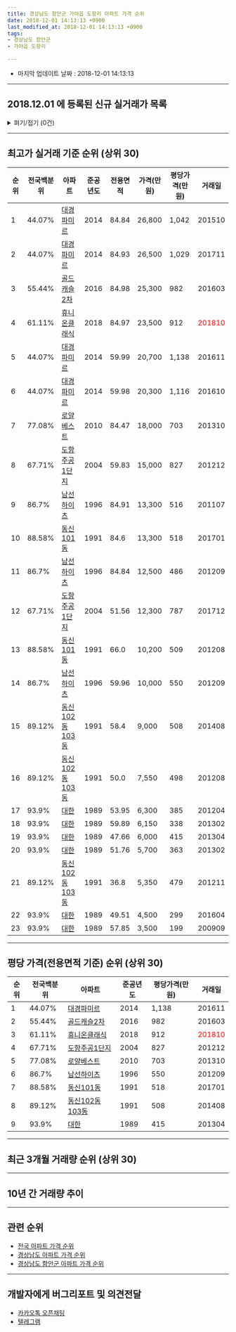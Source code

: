 ```yaml
---
title: 경상남도 함안군 가야읍 도항리 아파트 가격 순위
date: 2018-12-01 14:13:13 +0900
last_modified_at: 2018-12-01 14:13:13 +0900
tags:
- 경상남도 함안군
- 가야읍 도항리

---
```


* 마지막 업데이트 날짜 : 2018-12-01 14:13:13

---

## 2018.12.01 에 등록된 신규 실거래가 목록

<details>
<summary>펴기/접기 (0건)</summary>
<div markdown="1">

|아파트|전국백분위|준공년도|전용면적|가격(만원)|평당가격(만원)|거래일|
|---|---|---|---|---|---|---|
|없음|||||||


</div>
</details>

---

## 최고가 실거래 기준 순위 (상위 30)


|순위|전국백분위|아파트|준공년도|전용면적|가격(만원)|평당가격(만원)|거래일|
|---|---|---|---|---|---|---|---|
|1|44.07%|[대경파미르](https://search.naver.com/search.naver?query=%EA%B2%BD%EC%83%81%EB%82%A8%EB%8F%84+%ED%95%A8%EC%95%88%EA%B5%B0+%EA%B0%80%EC%95%BC%EC%9D%8D+%EB%8F%84%ED%95%AD%EB%A6%AC+%EB%8C%80%EA%B2%BD%ED%8C%8C%EB%AF%B8%EB%A5%B4)|2014|84.84|26,800|1,042|201510|
|2|44.07%|[대경파미르](https://search.naver.com/search.naver?query=%EA%B2%BD%EC%83%81%EB%82%A8%EB%8F%84+%ED%95%A8%EC%95%88%EA%B5%B0+%EA%B0%80%EC%95%BC%EC%9D%8D+%EB%8F%84%ED%95%AD%EB%A6%AC+%EB%8C%80%EA%B2%BD%ED%8C%8C%EB%AF%B8%EB%A5%B4)|2014|84.93|26,500|1,029|201711|
|3|55.44%|[골드캐슬2차](https://search.naver.com/search.naver?query=%EA%B2%BD%EC%83%81%EB%82%A8%EB%8F%84+%ED%95%A8%EC%95%88%EA%B5%B0+%EA%B0%80%EC%95%BC%EC%9D%8D+%EB%8F%84%ED%95%AD%EB%A6%AC+%EA%B3%A8%EB%93%9C%EC%BA%90%EC%8A%AC2%EC%B0%A8)|2016|84.98|25,300|982|201603|
|4|61.11%|[휴니온클래식](https://search.naver.com/search.naver?query=%EA%B2%BD%EC%83%81%EB%82%A8%EB%8F%84+%ED%95%A8%EC%95%88%EA%B5%B0+%EA%B0%80%EC%95%BC%EC%9D%8D+%EB%8F%84%ED%95%AD%EB%A6%AC+%ED%9C%B4%EB%8B%88%EC%98%A8%ED%81%B4%EB%9E%98%EC%8B%9D)|2018|84.97|23,500|912|<span style="color:red">201810</span>|
|5|44.07%|[대경파미르](https://search.naver.com/search.naver?query=%EA%B2%BD%EC%83%81%EB%82%A8%EB%8F%84+%ED%95%A8%EC%95%88%EA%B5%B0+%EA%B0%80%EC%95%BC%EC%9D%8D+%EB%8F%84%ED%95%AD%EB%A6%AC+%EB%8C%80%EA%B2%BD%ED%8C%8C%EB%AF%B8%EB%A5%B4)|2014|59.99|20,700|1,138|201611|
|6|44.07%|[대경파미르](https://search.naver.com/search.naver?query=%EA%B2%BD%EC%83%81%EB%82%A8%EB%8F%84+%ED%95%A8%EC%95%88%EA%B5%B0+%EA%B0%80%EC%95%BC%EC%9D%8D+%EB%8F%84%ED%95%AD%EB%A6%AC+%EB%8C%80%EA%B2%BD%ED%8C%8C%EB%AF%B8%EB%A5%B4)|2014|59.98|20,300|1,116|201610|
|7|77.08%|[로얄베스트](https://search.naver.com/search.naver?query=%EA%B2%BD%EC%83%81%EB%82%A8%EB%8F%84+%ED%95%A8%EC%95%88%EA%B5%B0+%EA%B0%80%EC%95%BC%EC%9D%8D+%EB%8F%84%ED%95%AD%EB%A6%AC+%EB%A1%9C%EC%96%84%EB%B2%A0%EC%8A%A4%ED%8A%B8)|2010|84.47|18,000|703|201310|
|8|67.71%|[도항주공1단지](https://search.naver.com/search.naver?query=%EA%B2%BD%EC%83%81%EB%82%A8%EB%8F%84+%ED%95%A8%EC%95%88%EA%B5%B0+%EA%B0%80%EC%95%BC%EC%9D%8D+%EB%8F%84%ED%95%AD%EB%A6%AC+%EB%8F%84%ED%95%AD%EC%A3%BC%EA%B3%B51%EB%8B%A8%EC%A7%80)|2004|59.83|15,000|827|201212|
|9|86.7%|[남선하이츠](https://search.naver.com/search.naver?query=%EA%B2%BD%EC%83%81%EB%82%A8%EB%8F%84+%ED%95%A8%EC%95%88%EA%B5%B0+%EA%B0%80%EC%95%BC%EC%9D%8D+%EB%8F%84%ED%95%AD%EB%A6%AC+%EB%82%A8%EC%84%A0%ED%95%98%EC%9D%B4%EC%B8%A0)|1996|84.91|13,300|516|201107|
|10|88.58%|[동신101동](https://search.naver.com/search.naver?query=%EA%B2%BD%EC%83%81%EB%82%A8%EB%8F%84+%ED%95%A8%EC%95%88%EA%B5%B0+%EA%B0%80%EC%95%BC%EC%9D%8D+%EB%8F%84%ED%95%AD%EB%A6%AC+%EB%8F%99%EC%8B%A0101%EB%8F%99)|1991|84.6|13,300|518|201701|
|11|86.7%|[남선하이츠](https://search.naver.com/search.naver?query=%EA%B2%BD%EC%83%81%EB%82%A8%EB%8F%84+%ED%95%A8%EC%95%88%EA%B5%B0+%EA%B0%80%EC%95%BC%EC%9D%8D+%EB%8F%84%ED%95%AD%EB%A6%AC+%EB%82%A8%EC%84%A0%ED%95%98%EC%9D%B4%EC%B8%A0)|1996|84.84|12,500|486|201209|
|12|67.71%|[도항주공1단지](https://search.naver.com/search.naver?query=%EA%B2%BD%EC%83%81%EB%82%A8%EB%8F%84+%ED%95%A8%EC%95%88%EA%B5%B0+%EA%B0%80%EC%95%BC%EC%9D%8D+%EB%8F%84%ED%95%AD%EB%A6%AC+%EB%8F%84%ED%95%AD%EC%A3%BC%EA%B3%B51%EB%8B%A8%EC%A7%80)|2004|51.56|12,300|787|201712|
|13|88.58%|[동신101동](https://search.naver.com/search.naver?query=%EA%B2%BD%EC%83%81%EB%82%A8%EB%8F%84+%ED%95%A8%EC%95%88%EA%B5%B0+%EA%B0%80%EC%95%BC%EC%9D%8D+%EB%8F%84%ED%95%AD%EB%A6%AC+%EB%8F%99%EC%8B%A0101%EB%8F%99)|1991|66.0|10,200|509|201208|
|14|86.7%|[남선하이츠](https://search.naver.com/search.naver?query=%EA%B2%BD%EC%83%81%EB%82%A8%EB%8F%84+%ED%95%A8%EC%95%88%EA%B5%B0+%EA%B0%80%EC%95%BC%EC%9D%8D+%EB%8F%84%ED%95%AD%EB%A6%AC+%EB%82%A8%EC%84%A0%ED%95%98%EC%9D%B4%EC%B8%A0)|1996|59.96|10,000|550|201209|
|15|89.12%|[동신102동103동](https://search.naver.com/search.naver?query=%EA%B2%BD%EC%83%81%EB%82%A8%EB%8F%84+%ED%95%A8%EC%95%88%EA%B5%B0+%EA%B0%80%EC%95%BC%EC%9D%8D+%EB%8F%84%ED%95%AD%EB%A6%AC+%EB%8F%99%EC%8B%A0102%EB%8F%99103%EB%8F%99)|1991|58.4|9,000|508|201408|
|16|89.12%|[동신102동103동](https://search.naver.com/search.naver?query=%EA%B2%BD%EC%83%81%EB%82%A8%EB%8F%84+%ED%95%A8%EC%95%88%EA%B5%B0+%EA%B0%80%EC%95%BC%EC%9D%8D+%EB%8F%84%ED%95%AD%EB%A6%AC+%EB%8F%99%EC%8B%A0102%EB%8F%99103%EB%8F%99)|1991|50.0|7,550|498|201208|
|17|93.9%|[대한](https://search.naver.com/search.naver?query=%EA%B2%BD%EC%83%81%EB%82%A8%EB%8F%84+%ED%95%A8%EC%95%88%EA%B5%B0+%EA%B0%80%EC%95%BC%EC%9D%8D+%EB%8F%84%ED%95%AD%EB%A6%AC+%EB%8C%80%ED%95%9C)|1989|53.95|6,300|385|201204|
|18|93.9%|[대한](https://search.naver.com/search.naver?query=%EA%B2%BD%EC%83%81%EB%82%A8%EB%8F%84+%ED%95%A8%EC%95%88%EA%B5%B0+%EA%B0%80%EC%95%BC%EC%9D%8D+%EB%8F%84%ED%95%AD%EB%A6%AC+%EB%8C%80%ED%95%9C)|1989|59.89|6,150|338|201302|
|19|93.9%|[대한](https://search.naver.com/search.naver?query=%EA%B2%BD%EC%83%81%EB%82%A8%EB%8F%84+%ED%95%A8%EC%95%88%EA%B5%B0+%EA%B0%80%EC%95%BC%EC%9D%8D+%EB%8F%84%ED%95%AD%EB%A6%AC+%EB%8C%80%ED%95%9C)|1989|47.66|6,000|415|201304|
|20|93.9%|[대한](https://search.naver.com/search.naver?query=%EA%B2%BD%EC%83%81%EB%82%A8%EB%8F%84+%ED%95%A8%EC%95%88%EA%B5%B0+%EA%B0%80%EC%95%BC%EC%9D%8D+%EB%8F%84%ED%95%AD%EB%A6%AC+%EB%8C%80%ED%95%9C)|1989|51.76|5,700|363|201302|
|21|89.12%|[동신102동103동](https://search.naver.com/search.naver?query=%EA%B2%BD%EC%83%81%EB%82%A8%EB%8F%84+%ED%95%A8%EC%95%88%EA%B5%B0+%EA%B0%80%EC%95%BC%EC%9D%8D+%EB%8F%84%ED%95%AD%EB%A6%AC+%EB%8F%99%EC%8B%A0102%EB%8F%99103%EB%8F%99)|1991|36.8|5,350|479|201211|
|22|93.9%|[대한](https://search.naver.com/search.naver?query=%EA%B2%BD%EC%83%81%EB%82%A8%EB%8F%84+%ED%95%A8%EC%95%88%EA%B5%B0+%EA%B0%80%EC%95%BC%EC%9D%8D+%EB%8F%84%ED%95%AD%EB%A6%AC+%EB%8C%80%ED%95%9C)|1989|49.51|4,500|299|201604|
|23|93.9%|[대한](https://search.naver.com/search.naver?query=%EA%B2%BD%EC%83%81%EB%82%A8%EB%8F%84+%ED%95%A8%EC%95%88%EA%B5%B0+%EA%B0%80%EC%95%BC%EC%9D%8D+%EB%8F%84%ED%95%AD%EB%A6%AC+%EB%8C%80%ED%95%9C)|1989|57.85|3,500|199|200909|


---

## 평당 가격(전용면적 기준) 순위 (상위 30)


|순위|전국백분위|아파트|준공년도|평당가격(만원)|거래일|
|---|---|---|---|---|---|
|1|44.07%|[대경파미르](https://search.naver.com/search.naver?query=%EA%B2%BD%EC%83%81%EB%82%A8%EB%8F%84+%ED%95%A8%EC%95%88%EA%B5%B0+%EA%B0%80%EC%95%BC%EC%9D%8D+%EB%8F%84%ED%95%AD%EB%A6%AC+%EB%8C%80%EA%B2%BD%ED%8C%8C%EB%AF%B8%EB%A5%B4)|2014|1,138|201611|
|2|55.44%|[골드캐슬2차](https://search.naver.com/search.naver?query=%EA%B2%BD%EC%83%81%EB%82%A8%EB%8F%84+%ED%95%A8%EC%95%88%EA%B5%B0+%EA%B0%80%EC%95%BC%EC%9D%8D+%EB%8F%84%ED%95%AD%EB%A6%AC+%EA%B3%A8%EB%93%9C%EC%BA%90%EC%8A%AC2%EC%B0%A8)|2016|982|201603|
|3|61.11%|[휴니온클래식](https://search.naver.com/search.naver?query=%EA%B2%BD%EC%83%81%EB%82%A8%EB%8F%84+%ED%95%A8%EC%95%88%EA%B5%B0+%EA%B0%80%EC%95%BC%EC%9D%8D+%EB%8F%84%ED%95%AD%EB%A6%AC+%ED%9C%B4%EB%8B%88%EC%98%A8%ED%81%B4%EB%9E%98%EC%8B%9D)|2018|912|<span style="color:red">201810</span>|
|4|67.71%|[도항주공1단지](https://search.naver.com/search.naver?query=%EA%B2%BD%EC%83%81%EB%82%A8%EB%8F%84+%ED%95%A8%EC%95%88%EA%B5%B0+%EA%B0%80%EC%95%BC%EC%9D%8D+%EB%8F%84%ED%95%AD%EB%A6%AC+%EB%8F%84%ED%95%AD%EC%A3%BC%EA%B3%B51%EB%8B%A8%EC%A7%80)|2004|827|201212|
|5|77.08%|[로얄베스트](https://search.naver.com/search.naver?query=%EA%B2%BD%EC%83%81%EB%82%A8%EB%8F%84+%ED%95%A8%EC%95%88%EA%B5%B0+%EA%B0%80%EC%95%BC%EC%9D%8D+%EB%8F%84%ED%95%AD%EB%A6%AC+%EB%A1%9C%EC%96%84%EB%B2%A0%EC%8A%A4%ED%8A%B8)|2010|703|201310|
|6|86.7%|[남선하이츠](https://search.naver.com/search.naver?query=%EA%B2%BD%EC%83%81%EB%82%A8%EB%8F%84+%ED%95%A8%EC%95%88%EA%B5%B0+%EA%B0%80%EC%95%BC%EC%9D%8D+%EB%8F%84%ED%95%AD%EB%A6%AC+%EB%82%A8%EC%84%A0%ED%95%98%EC%9D%B4%EC%B8%A0)|1996|550|201209|
|7|88.58%|[동신101동](https://search.naver.com/search.naver?query=%EA%B2%BD%EC%83%81%EB%82%A8%EB%8F%84+%ED%95%A8%EC%95%88%EA%B5%B0+%EA%B0%80%EC%95%BC%EC%9D%8D+%EB%8F%84%ED%95%AD%EB%A6%AC+%EB%8F%99%EC%8B%A0101%EB%8F%99)|1991|518|201701|
|8|89.12%|[동신102동103동](https://search.naver.com/search.naver?query=%EA%B2%BD%EC%83%81%EB%82%A8%EB%8F%84+%ED%95%A8%EC%95%88%EA%B5%B0+%EA%B0%80%EC%95%BC%EC%9D%8D+%EB%8F%84%ED%95%AD%EB%A6%AC+%EB%8F%99%EC%8B%A0102%EB%8F%99103%EB%8F%99)|1991|508|201408|
|9|93.9%|[대한](https://search.naver.com/search.naver?query=%EA%B2%BD%EC%83%81%EB%82%A8%EB%8F%84+%ED%95%A8%EC%95%88%EA%B5%B0+%EA%B0%80%EC%95%BC%EC%9D%8D+%EB%8F%84%ED%95%AD%EB%A6%AC+%EB%8C%80%ED%95%9C)|1989|415|201304|


---

## 최근 3개월 거래량 순위 (상위 30)


<div style="width:100%;">
    <canvas id="deal_count_ranking" height="250"></canvas>
</div>


<script>
new Chart(document.getElementById("deal_count_ranking"), {
    type: 'horizontalBar',
    data: {
        labels: ['도항주공1단지', '동신102동103동', '동신101동', '대한', '대경파미르', '휴니온클래식'],
        datasets: [{
            label: '실거래 수',
            data: [2, 1, 1, 1, 1, 1],
            borderColor: "rgba(255, 0, 128, 1)",
            backgroundColor: "rgba(255, 0, 128, 0.5)",
            fill: false,
        }]
    },
    options: {
        responsive: true,
        title: {
            display: true,
            text: '최근 3개월 거래량 순위'
        },
        tooltips: {
            mode: 'index',
            intersect: false,
            callbacks: {
                title: function(tooltipItems, data) {
                    return "실거래 수:";
                },
                label: function(tooltipItem, data) {
                    return data.labels[tooltipItem.index] + ": " + tooltipItem.xLabel;
                }
            }
        },
        hover: {
            mode: 'nearest',
            intersect: true
        },
        scales: {
            xAxes: [{
                display: true,
                scaleLabel: {
                    display: true,
                    labelString: '실거래 수'
                },
                ticks: {
                    suggestedMin: 0,
                }
            }],
            yAxes: [{
                display: true,
                ticks: {
                    autoSkip: false,
                    callback: function(value, index, values) {
                        if (value.length > 15)
                            return value.substr(0, 13) + "...";
                        else
                            return value;
                    }
                },
                scaleLabel: {
                    display: false,
                }
            }]
        }
    }
});

</script>


---

## 10년 간 거래량 추이


<div style="width:100%;">
    <canvas id="deal_progress" height="250"></canvas>
</div>

<script>
new Chart(document.getElementById("deal_progress"), {
    type: 'line',
    data: {
        labels: ['200812','200901','200902','200903','200904','200905','200906','200907','200908','200909','200910','200911','200912','201001','201002','201003','201004','201005','201006','201007','201008','201009','201010','201011','201012','201101','201102','201103','201104','201105','201106','201107','201108','201109','201110','201111','201112','201201','201202','201203','201204','201205','201206','201207','201208','201209','201210','201211','201212','201301','201302','201303','201304','201305','201306','201307','201308','201309','201310','201311','201312','201401','201402','201403','201404','201405','201406','201407','201408','201409','201410','201411','201412','201501','201502','201503','201504','201505','201506','201507','201508','201509','201510','201511','201512','201601','201602','201603','201604','201605','201606','201607','201608','201609','201610','201611','201612','201701','201702','201703','201704','201705','201706','201707','201708','201709','201710','201711','201712','201801','201802','201803','201804','201805','201806','201807','201808','201809','201810','201811','201812'],
        datasets: [{
            label: '실거래 수',
            pointRadius: 1,
            data: [2, 2, 3, 8, 3, 1, 2, 6, 2, 5, 8, 24, 21, 10, 14, 10, 5, 17, 3, 6, 5, 2, 5, 4, 7, 8, 9, 11, 5, 6, 8, 8, 8, 9, 4, 6, 6, 2, 5, 5, 1, 2, 1, 3, 4, 7, 6, 4, 9, 5, 10, 4, 8, 9, 4, 2, 2, 7, 8, 5, 5, 3, 6, 4, 3, 7, 3, 3, 7, 5, 10, 7, 7, 5, 9, 14, 11, 13, 5, 5, 9, 7, 17, 12, 8, 7, 6, 9, 9, 7, 12, 6, 2, 5, 4, 6, 5, 7, 12, 10, 5, 3, 9, 3, 7, 5, 3, 6, 3, 4, 4, 1, 3, 4, 2, 0, 3, 5, 6, 1, 0],
            borderColor: "rgba(255, 201, 14, 1)",
            backgroundColor: "rgba(255, 201, 14, 0.5)",
            fill: true,
        }]
    },
    options: {
        responsive: true,
        title: {
            display: true,
            text: '10년간 거래량 추이'
        },
        tooltips: {
            mode: 'index',
            intersect: false,
        },
        hover: {
            mode: 'nearest',
            intersect: true
        },
        scales: {
            xAxes: [{
                display: true,
                scaleLabel: {
                    display: true,
                    labelString: '년/월'
                }
            }],
            yAxes: [{
                display: true,
                ticks: {
                    suggestedMin: 0,
                },
                scaleLabel: {
                    display: true,
                    labelString: '실거래 수'
                }
            }]
        }
    }
});

</script>


---

## 관련 순위

- [전국 아파트 가격 순위](https://inasie.github.io/apt-ranking/전국)
- [경상남도 아파트 가격 순위](https://inasie.github.io/apt-ranking/경상남도)
- [경상남도 함안군 아파트 가격 순위](https://inasie.github.io/apt-ranking/경상남도-함안군)


---

## 개발자에게 버그리포트 및 의견전달

- [카카오톡 오픈채팅](https://open.kakao.com/o/gLJUAP4)
- [텔레그램](https://t.me/inasie)

